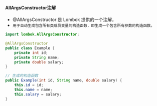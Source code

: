 #### AllArgsConstructor注解
* @AllArgsConstructor 是 Lombok 提供的一个注解，
* `用于自动生成包含所有类成员变量的构造函数，即生成一个包含所有参数的构造函数。`


```java
import lombok.AllArgsConstructor;

@AllArgsConstructor
public class Example {
    private int id;
    private String name;
    private double salary;
}

// 生成的构造函数
public Example(int id, String name, double salary) {
    this.id = id;
    this.name = name;
    this.salary = salary;
}
```





